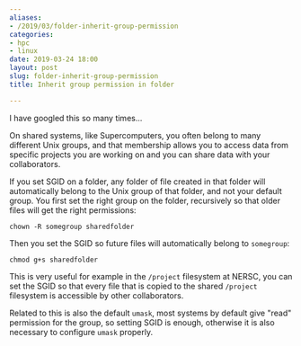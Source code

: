 ```yaml
---
aliases:
- /2019/03/folder-inherit-group-permission
categories:
- hpc
- linux
date: 2019-03-24 18:00
layout: post
slug: folder-inherit-group-permission
title: Inherit group permission in folder

---
```


I have googled this so many times...

On shared systems, like Supercomputers, you often belong to many different Unix
groups, and that membership allows you to access data from specific projects you
are working on and you can share data with your collaborators.

If you set SGID on a folder, any folder of file created in that folder will automatically
belong to the Unix group of that folder, and not your default group.
You first set the right group on the folder, recursively so that older files will get
the right permissions:

    chown -R somegroup sharedfolder

Then you set the SGID so future files will automatically belong to `somegroup`:

    chmod g+s sharedfolder

This is very useful for example in the `/project` filesystem at NERSC, you can set
the SGID so that every file that is copied to the shared `/project` filesystem is
accessible by other collaborators.

Related to this is also the default `umask`, most systems by default give "read" permission
for the group, so setting SGID is enough, otherwise it is also necessary to configure `umask` properly.
